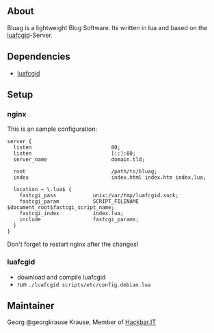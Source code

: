## About
Bluag is a lightweight Blog Software. Its written in lua and based on the [luafcgid](https://github.com/HackbarIT/luafcgid)-Server.

## Dependencies
* [luafcgid](https://github.com/HackbarIT/luafcgid)

## Setup

### nginx

This is an sample configuration:

```
server {
  listen                          80;
  listen                          [::]:80;
  server_name                     domain.tld;

  root                            /path/to/bluag;
  index                           index.html index.htm index.lua;

  location ~ \.lua$ {
    fastcgi_pass            unix:/var/tmp/luafcgid.sock;
    fastcgi_param           SCRIPT_FILENAME  $document_root$fastcgi_script_name;
    fastcgi_index           index.lua;
    include                 fastcgi_params;
  }
}
```

Don't forget to restart nginx after the changes!

### luafcgid

* download and compile luafcgid
* run ```./luafcgid scripts/etc/config.debian.lua```


## Maintainer
Georg @georgkrause Krause, Member of [Hackbar.IT](http://hackbar.it/)
